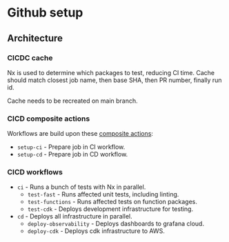 # Github setup

## Architecture
### CICDC cache
Nx is used to determine which packages to test, reducing CI time. Cache should match closest job name, then base SHA, then PR number, finally run id.

Cache needs to be recreated on main branch.

### CICD composite actions
Workflows are build upon these [composite actions](https://docs.github.com/en/actions/tutorials/create-actions/create-a-composite-action):
- `setup-ci` - Prepare job in CI workflow.
- `setup-cd` - Prepare job in CD workflow.

### CICD workflows
- `ci` - Runs a bunch of tests with Nx in parallel.
    - `test-fast` - Runs affected unit tests, including linting.
    - `test-functions` - Runs affected tests on function packages.
    - `test-cdk` - Deploys development infrastructure for testing.
- `cd` - Deploys all infrastructure in parallel.
    - `deploy-observability` - Deploys dashboards to grafana cloud.
    - `deploy-cdk` - Deploys cdk infrastructure to AWS.
